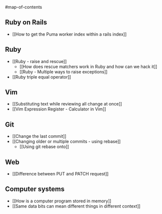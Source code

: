 #map-of-contents 

## Ruby on Rails
- [[How to get the Puma worker index within a rails index]]

## Ruby
- [[Ruby - raise and rescue]]
	- [[How does rescue matchers work in Ruby and how can we hack it]]
	- [[Ruby - Multiple ways to raise exceptions]]
 - [[Ruby triple equal operator]]

## Vim
- [[Substituting text while reviewing all change at once]]
- [[Vim Expression Register - Calculator in Vim]]

## Git
- [[Change the last commit]]
- [[Changing older or multiple commits - using rebase]]
	- [[Using git rebase onto]]

## Web
- [[Difference between PUT and PATCH request]]

## Computer systems
- [[How is a computer program stored in memory]]
- [[Same data bits can mean different things in different context]]